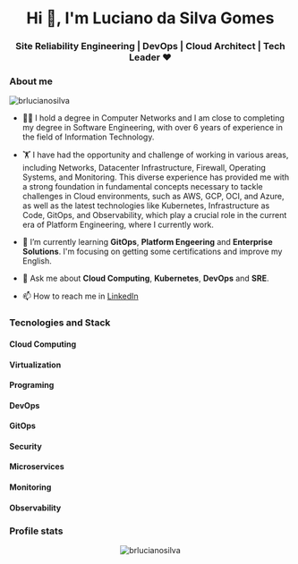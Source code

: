 <!--
**BrLucianoSilva/README** is a ✨ _special_ ✨ repository because its `README.md` (this file) appears on your GitHub profile.

Here are some ideas to get you started:

- 🔭 I’m currently working on ...
- 🌱 I’m currently learning ...
- 👯 I’m looking to collaborate on ...
- 🤔 I’m looking for help with ...
- 💬 Ask me about ...
- 📫 How to reach me: ...
- 😄 Pronouns: ...
- ⚡ Fun fact: ...
-->

<h1 align="center">Hi 👋, I'm Luciano da Silva Gomes</h1>
<h3 align="center"> Site Reliability Engineering | DevOps | Cloud Architect | Tech Leader ❤️ </h3>

<h3> About me </h3>
<p align="left"> <img src="https://komarev.com/ghpvc/?username=brlucianosilva&label=Profile%20views&color=0e75b6&style=flat" alt="brlucianosilva" /> </p>


- 👨‍🎓 I hold a degree in Computer Networks and I am close to completing my degree in Software Engineering, with over 6 years of experience in the field of Information Technology.

- 🏋️ I have had the opportunity and challenge of working in various areas, including Networks, Datacenter Infrastructure, Firewall, Operating Systems, and Monitoring. This diverse experience has provided me with a strong foundation in fundamental concepts necessary to tackle challenges in Cloud environments, such as AWS, GCP, OCI, and Azure, as well as the latest technologies like Kubernetes, Infrastructure as Code, GitOps, and Observability, which play a crucial role in the current era of Platform Engineering, where I currently work.

- 🌱 I’m currently learning __GitOps__, __Platform Engeering__ and __Enterprise Solutions__. I'm focusing on getting some certifications and improve my English.
 
- 💬 Ask me about __Cloud Computing__, __Kubernetes__, __DevOps__ and __SRE__.

- 📫 How to reach me in [LinkedIn](https://www.linkedin.com/in/brlucianosilva/) 




<h3>Tecnologies and Stack</h3>
<p align="center"> 
<h4>Cloud Computing</h4>
<h4>Virtualization</h4>
<h4>Programing</h4>
<h4>DevOps</h4> 
<h4>GitOps</h4> 
<h4>Security</h4> 
<h4>Microservices</h4> 
<h4>Monitoring</h4> 
<h4>Observability</h4> 
</p>


<h3>Profile stats</h3>
<p align="center"> 
 <img align="center" src="https://github-readme-stats.vercel.app/api/top-langs?username=brlucianosilva&show_icons=true&locale=en&layout=compact" alt="brlucianosilva" />
</p>
